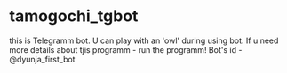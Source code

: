 # tamogochi_tgbot
this is Telegramm bot. U can play with an 'owl' during using bot. If u need more details about tjis programm - run the programm!
Bot's id - @dyunja_first_bot
